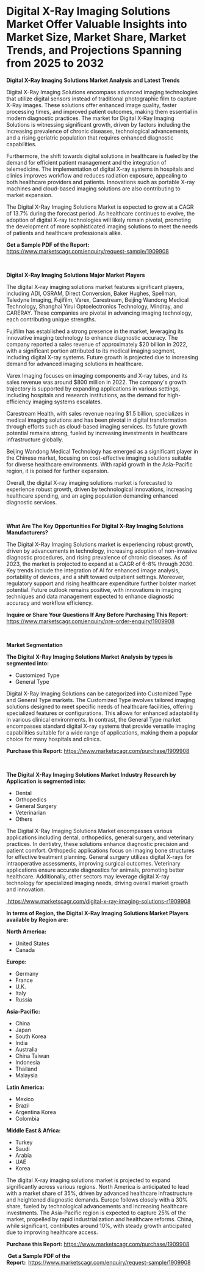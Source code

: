 <p><h1>Digital X-Ray Imaging Solutions Market Offer Valuable Insights into Market Size, Market Share, Market Trends, and Projections Spanning from 2025 to 2032</h1></p><p><strong>Digital X-Ray Imaging Solutions Market Analysis and Latest Trends</strong></p>
<p><p>Digital X-Ray Imaging Solutions encompass advanced imaging technologies that utilize digital sensors instead of traditional photographic film to capture X-Ray images. These solutions offer enhanced image quality, faster processing times, and improved patient outcomes, making them essential in modern diagnostic practices. The market for Digital X-Ray Imaging Solutions is witnessing significant growth, driven by factors including the increasing prevalence of chronic diseases, technological advancements, and a rising geriatric population that requires enhanced diagnostic capabilities.</p><p>Furthermore, the shift towards digital solutions in healthcare is fueled by the demand for efficient patient management and the integration of telemedicine. The implementation of digital X-ray systems in hospitals and clinics improves workflow and reduces radiation exposure, appealing to both healthcare providers and patients. Innovations such as portable X-ray machines and cloud-based imaging solutions are also contributing to market expansion.</p><p>The Digital X-Ray Imaging Solutions Market is expected to grow at a CAGR of 13.7% during the forecast period. As healthcare continues to evolve, the adoption of digital X-ray technologies will likely remain pivotal, promoting the development of more sophisticated imaging solutions to meet the needs of patients and healthcare professionals alike.</p></p>
<p><strong>Get a Sample PDF of the Report:&nbsp;</strong> <a href="https://www.marketscagr.com/enquiry/request-sample/1909908?utm_campaign=3562&utm_medium=2&utm_source=Github&utm_content=ia&utm_term=13042025&utm_id=digital-x-ray-imaging-solutions">https://www.marketscagr.com/enquiry/request-sample/1909908</a></p>
<p>&nbsp;</p>
<p><strong>Digital X-Ray Imaging Solutions Major Market Players</strong></p>
<p><p>The digital X-ray imaging solutions market features significant players, including ADI, OSRAM, Direct Conversion, Baker Hughes, Spellman, Teledyne Imaging, Fujifilm, Varex, Carestream, Beijing Wandong Medical Technology, Shanghai Yirui Optoelectronics Technology, Mindray, and CARERAY. These companies are pivotal in advancing imaging technology, each contributing unique strengths.</p><p>Fujifilm has established a strong presence in the market, leveraging its innovative imaging technology to enhance diagnostic accuracy. The company reported a sales revenue of approximately $20 billion in 2022, with a significant portion attributed to its medical imaging segment, including digital X-ray systems. Future growth is projected due to increasing demand for advanced imaging solutions in healthcare.</p><p>Varex Imaging focuses on imaging components and X-ray tubes, and its sales revenue was around $800 million in 2022. The company's growth trajectory is supported by expanding applications in various settings, including hospitals and research institutions, as the demand for high-efficiency imaging systems escalates.</p><p>Carestream Health, with sales revenue nearing $1.5 billion, specializes in medical imaging solutions and has been pivotal in digital transformation through efforts such as cloud-based imaging services. Its future growth potential remains strong, fueled by increasing investments in healthcare infrastructure globally.</p><p>Beijing Wandong Medical Technology has emerged as a significant player in the Chinese market, focusing on cost-effective imaging solutions suitable for diverse healthcare environments. With rapid growth in the Asia-Pacific region, it is poised for further expansion.</p><p>Overall, the digital X-ray imaging solutions market is forecasted to experience robust growth, driven by technological innovations, increasing healthcare spending, and an aging population demanding enhanced diagnostic services.</p></p>
<p>&nbsp;</p>
<p><strong>What Are The Key Opportunities For Digital X-Ray Imaging Solutions Manufacturers?</strong></p>
<p><p>The Digital X-Ray Imaging Solutions market is experiencing robust growth, driven by advancements in technology, increasing adoption of non-invasive diagnostic procedures, and rising prevalence of chronic diseases. As of 2023, the market is projected to expand at a CAGR of 6-8% through 2030. Key trends include the integration of AI for enhanced image analysis, portability of devices, and a shift toward outpatient settings. Moreover, regulatory support and rising healthcare expenditure further bolster market potential. Future outlook remains positive, with innovations in imaging techniques and data management expected to enhance diagnostic accuracy and workflow efficiency.</p></p>
<p><strong>Inquire or Share Your Questions If Any Before Purchasing This Report:</strong> <a href="https://www.marketscagr.com/enquiry/pre-order-enquiry/1909908?utm_campaign=3562&utm_medium=2&utm_source=Github&utm_content=ia&utm_term=13042025&utm_id=digital-x-ray-imaging-solutions">https://www.marketscagr.com/enquiry/pre-order-enquiry/1909908</a></p>
<p>&nbsp;</p>
<p><strong>Market Segmentation</strong></p>
<p><strong>The Digital X-Ray Imaging Solutions Market Analysis by types is segmented into:</strong></p>
<p><ul><li>Customized Type</li><li>General Type</li></ul></p>
<p><p>Digital X-Ray Imaging Solutions can be categorized into Customized Type and General Type markets. The Customized Type involves tailored imaging solutions designed to meet specific needs of healthcare facilities, offering specialized features or configurations. This allows for enhanced adaptability in various clinical environments. In contrast, the General Type market encompasses standard digital X-ray systems that provide versatile imaging capabilities suitable for a wide range of applications, making them a popular choice for many hospitals and clinics.</p></p>
<p><strong>Purchase this Report:&nbsp;</strong><a href="https://www.marketscagr.com/purchase/1909908?utm_campaign=3562&utm_medium=2&utm_source=Github&utm_content=ia&utm_term=13042025&utm_id=digital-x-ray-imaging-solutions">https://www.marketscagr.com/purchase/1909908</a></p>
<p>&nbsp;</p>
<p><strong>The Digital X-Ray Imaging Solutions Market Industry Research by Application is segmented into:</strong></p>
<p><ul><li>Dental</li><li>Orthopedics</li><li>General Surgery</li><li>Veterinarian</li><li>Others</li></ul></p>
<p><p>The Digital X-Ray Imaging Solutions Market encompasses various applications including dental, orthopedics, general surgery, and veterinary practices. In dentistry, these solutions enhance diagnostic precision and patient comfort. Orthopedic applications focus on imaging bone structures for effective treatment planning. General surgery utilizes digital X-rays for intraoperative assessments, improving surgical outcomes. Veterinary applications ensure accurate diagnostics for animals, promoting better healthcare. Additionally, other sectors may leverage digital X-ray technology for specialized imaging needs, driving overall market growth and innovation.</p></p>
<p><a href="https://www.marketscagr.com/digital-x-ray-imaging-solutions-r1909908?utm_campaign=3562&utm_medium=2&utm_source=Github&utm_content=ia&utm_term=13042025&utm_id=digital-x-ray-imaging-solutions">&nbsp;https://www.marketscagr.com/digital-x-ray-imaging-solutions-r1909908</a></p>
<p><strong>In terms of Region, the Digital X-Ray Imaging Solutions Market Players available by Region are:</strong></p>
<p>
    <p> <strong> North America: </strong>
        <ul>
            <li>United States</li>
            <li>Canada</li>
        </ul>
        </p> 
    <p> <strong> Europe: </strong>
        <ul>
            <li>Germany</li>
            <li>France</li>
            <li>U.K.</li>
            <li>Italy</li>
            <li>Russia</li>
        </ul>
        </p> 
    <p> <strong> Asia-Pacific: </strong>
        <ul>
            <li>China</li>
            <li>Japan</li>
            <li>South Korea</li>
            <li>India</li>
            <li>Australia</li>
            <li>China Taiwan</li>
            <li>Indonesia</li>
            <li>Thailand</li>
            <li>Malaysia</li>
        </ul>
        </p> 
    <p> <strong> Latin America: </strong>
        <ul>
            <li>Mexico</li>
            <li>Brazil</li>
            <li>Argentina Korea</li>
            <li>Colombia</li>
        </ul>
        </p> 
    <p> <strong> Middle East & Africa: </strong>
        <ul>
            <li>Turkey</li>
            <li>Saudi</li>
            <li>Arabia</li>
            <li>UAE</li>
            <li>Korea</li>
        </ul>
    </p>
    </p>
<p><p>The digital X-ray imaging solutions market is projected to expand significantly across various regions. North America is anticipated to lead with a market share of 35%, driven by advanced healthcare infrastructure and heightened diagnostic demands. Europe follows closely with a 30% share, fueled by technological advancements and increasing healthcare investments. The Asia-Pacific region is expected to capture 25% of the market, propelled by rapid industrialization and healthcare reforms. China, while significant, contributes around 10%, with steady growth anticipated due to improving healthcare access.</p></p>
<p><strong>Purchase this Report: </strong><a href="https://www.marketscagr.com/purchase/1909908?utm_campaign=3562&utm_medium=2&utm_source=Github&utm_content=ia&utm_term=13042025&utm_id=digital-x-ray-imaging-solutions">https://www.marketscagr.com/purchase/1909908</a></p>
<p>&nbsp;<strong>Get a Sample PDF of the Report:&nbsp;&nbsp;</strong><a href="https://www.marketscagr.com/enquiry/request-sample/1909908?utm_campaign=3562&utm_medium=2&utm_source=Github&utm_content=ia&utm_term=13042025&utm_id=digital-x-ray-imaging-solutions">https://www.marketscagr.com/enquiry/request-sample/1909908</a></p>
<p><strong></strong></p>
<p><p></p><p></p><p></p></p>